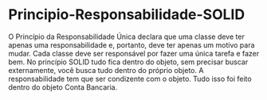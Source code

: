 # Principio-Responsabilidade-SOLID

O Princípio da Responsabilidade Única declara que uma classe deve ter apenas uma responsabilidade e, portanto, deve ter apenas um motivo para mudar. 
Cada classe deve ser responsável por fazer uma única tarefa e fazer bem. No princípio SOLID tudo fica dentro do objeto, sem precisar buscar externamente, 
você busca tudo dentro do próprio objeto. A responsabilidade tem que ser condizente com o objeto. Tudo isso foi feito dentro do objeto Conta Bancaria.
